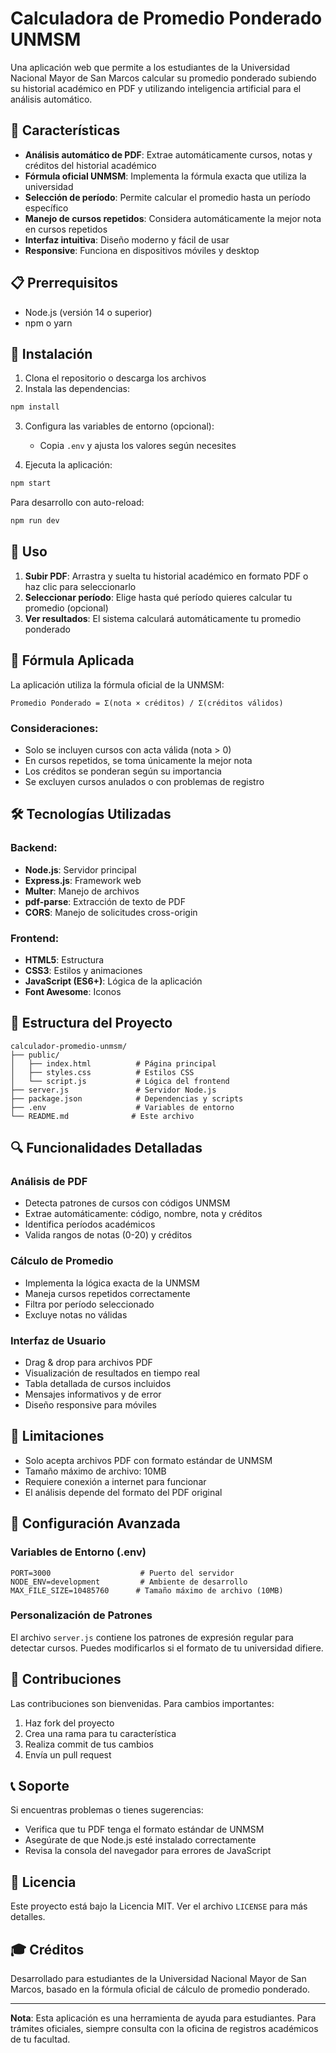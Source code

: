 # Calculadora de Promedio Ponderado UNMSM

Una aplicación web que permite a los estudiantes de la Universidad Nacional Mayor de San Marcos calcular su promedio ponderado subiendo su historial académico en PDF y utilizando inteligencia artificial para el análisis automático.

## 🚀 Características

- **Análisis automático de PDF**: Extrae automáticamente cursos, notas y créditos del historial académico
- **Fórmula oficial UNMSM**: Implementa la fórmula exacta que utiliza la universidad
- **Selección de período**: Permite calcular el promedio hasta un período específico
- **Manejo de cursos repetidos**: Considera automáticamente la mejor nota en cursos repetidos
- **Interfaz intuitiva**: Diseño moderno y fácil de usar
- **Responsive**: Funciona en dispositivos móviles y desktop

## 📋 Prerrequisitos

- Node.js (versión 14 o superior)
- npm o yarn

## 🔧 Instalación

1. Clona el repositorio o descarga los archivos
2. Instala las dependencias:

```bash
npm install
```

3. Configura las variables de entorno (opcional):
   - Copia `.env` y ajusta los valores según necesites

4. Ejecuta la aplicación:

```bash
npm start
```

Para desarrollo con auto-reload:
```bash
npm run dev
```

## 🎯 Uso

1. **Subir PDF**: Arrastra y suelta tu historial académico en formato PDF o haz clic para seleccionarlo
2. **Seleccionar período**: Elige hasta qué período quieres calcular tu promedio (opcional)
3. **Ver resultados**: El sistema calculará automáticamente tu promedio ponderado

## 📐 Fórmula Aplicada

La aplicación utiliza la fórmula oficial de la UNMSM:

```
Promedio Ponderado = Σ(nota × créditos) / Σ(créditos válidos)
```

### Consideraciones:
- Solo se incluyen cursos con acta válida (nota > 0)
- En cursos repetidos, se toma únicamente la mejor nota
- Los créditos se ponderan según su importancia
- Se excluyen cursos anulados o con problemas de registro

## 🛠️ Tecnologías Utilizadas

### Backend:
- **Node.js**: Servidor principal
- **Express.js**: Framework web
- **Multer**: Manejo de archivos
- **pdf-parse**: Extracción de texto de PDF
- **CORS**: Manejo de solicitudes cross-origin

### Frontend:
- **HTML5**: Estructura
- **CSS3**: Estilos y animaciones
- **JavaScript (ES6+)**: Lógica de la aplicación
- **Font Awesome**: Iconos

## 📁 Estructura del Proyecto

```
calculador-promedio-unmsm/
├── public/
│   ├── index.html          # Página principal
│   ├── styles.css          # Estilos CSS
│   └── script.js           # Lógica del frontend
├── server.js               # Servidor Node.js
├── package.json            # Dependencias y scripts
├── .env                    # Variables de entorno
└── README.md              # Este archivo
```

## 🔍 Funcionalidades Detalladas

### Análisis de PDF
- Detecta patrones de cursos con códigos UNMSM
- Extrae automáticamente: código, nombre, nota y créditos
- Identifica períodos académicos
- Valida rangos de notas (0-20) y créditos

### Cálculo de Promedio
- Implementa la lógica exacta de la UNMSM
- Maneja cursos repetidos correctamente
- Filtra por período seleccionado
- Excluye notas no válidas

### Interfaz de Usuario
- Drag & drop para archivos PDF
- Visualización de resultados en tiempo real
- Tabla detallada de cursos incluidos
- Mensajes informativos y de error
- Diseño responsive para móviles

## 🚨 Limitaciones

- Solo acepta archivos PDF con formato estándar de UNMSM
- Tamaño máximo de archivo: 10MB
- Requiere conexión a internet para funcionar
- El análisis depende del formato del PDF original

## 🔧 Configuración Avanzada

### Variables de Entorno (.env)
```
PORT=3000                    # Puerto del servidor
NODE_ENV=development         # Ambiente de desarrollo
MAX_FILE_SIZE=10485760      # Tamaño máximo de archivo (10MB)
```

### Personalización de Patrones
El archivo `server.js` contiene los patrones de expresión regular para detectar cursos. Puedes modificarlos si el formato de tu universidad difiere.

## 🤝 Contribuciones

Las contribuciones son bienvenidas. Para cambios importantes:

1. Haz fork del proyecto
2. Crea una rama para tu característica
3. Realiza commit de tus cambios
4. Envía un pull request

## 📞 Soporte

Si encuentras problemas o tienes sugerencias:
- Verifica que tu PDF tenga el formato estándar de UNMSM
- Asegúrate de que Node.js esté instalado correctamente
- Revisa la consola del navegador para errores de JavaScript

## 📜 Licencia

Este proyecto está bajo la Licencia MIT. Ver el archivo `LICENSE` para más detalles.

## 🎓 Créditos

Desarrollado para estudiantes de la Universidad Nacional Mayor de San Marcos, basado en la fórmula oficial de cálculo de promedio ponderado.

---

**Nota**: Esta aplicación es una herramienta de ayuda para estudiantes. Para trámites oficiales, siempre consulta con la oficina de registros académicos de tu facultad.
